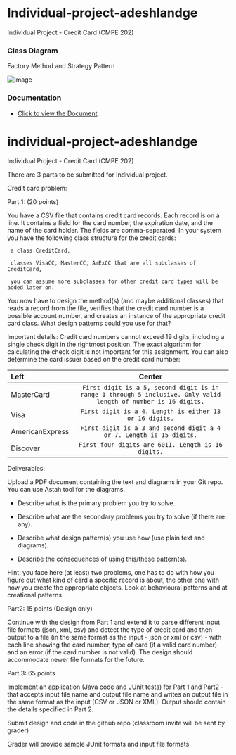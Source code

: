 # Individual-project-adeshlandge
Individual Project - Credit Card (CMPE 202)


<h3>Class Diagram</h3>
 Factory Method and Strategy Pattern

  ![image](https://github.com/gopinathsjsu/individual-project-adeshlandge/blob/main/ClassDiagram.jpg)
  
 
 <h3>Documentation</h3>

- [Click to view the Document](https://github.com/gopinathsjsu/individual-project-adeshlandge/blob/main/CMPE%20202%20-%20Credit%20Card%20Problem.pdf).
 
 
# individual-project-adeshlandge
Individual Project - Credit Card (CMPE 202)


There are 3 parts to be submitted for Individual project. 

Credit card problem:

Part 1: (20 points)

You have a CSV file that contains credit card  records. Each record is on a line. It contains a field for the card number, the expiration date, and the name of the card holder. The fields are comma-separated.  In your system you have the following class structure for the credit cards:

     a class CreditCard,

     classes VisaCC, MasterCC, AmExCC that are all subclasses of CreditCard,

     you can assume more subclasses for other credit card types will be added later on.

You now have to design the method(s) (and maybe additional classes) that  reads a record from the file, verifies that the credit card number is a possible account number, and creates an instance of the appropriate credit card class.  What design patterns could you use for that?

Important details: Credit card numbers cannot exceed 19 digits, including a single check digit in the rightmost position. The exact algorithm for calculating the check digit is not important for this assignment. You can also determine the card issuer based on the credit card number:


| Left |  Center  | 
|:-----|:--------:|
| MasterCard   | `First digit is a 5, second digit is in range 1 through 5 inclusive. Only valid length of number is 16 digits.`|
| Visa   |  `First digit is a 4. Length is either 13 or 16 digits.`  | 
| AmericanExpress   | `First digit is a 3 and second digit a 4 or 7. Length is 15 digits.` |  
| Discover   | `First four digits are 6011. Length is 16 digits.` |  


Deliverables:

Upload a PDF document containing the text and diagrams in your Git repo. You can use Astah tool for the diagrams.

- Describe what is the primary problem you try to solve.

- Describe what are the secondary problems you try to solve (if there are any).

- Describe what design pattern(s) you use how (use plain text and diagrams).

- Describe the consequences of using this/these pattern(s).

Hint: you face here (at least) two problems, one has to do with how you figure out what kind of card a specific record is about, the other one with how you create the appropriate objects. Look at behavioural patterns and at creational patterns.

 

Part2:  15 points (Design only)

Continue with the design from Part 1 and extend it to parse different input file formats (json, xml, csv) and detect the type of credit card and then output to a file  (in the same format as the input - json or xml or csv) - with each line showing the card number, type of card (if a valid card number) and an error (if the card number is not valid). The design should accommodate newer file formats for the future.

Part 3: 65 points

Implement an application (Java code and JUnit tests) for Part 1 and Part2 - that accepts input file name and output file name and writes an output file in the same format as the input (CSV or JSON or XML). Output should contain the details specified in Part 2.

Submit design and code in the github repo (classroom invite will be sent by grader)

Grader will provide sample JUnit formats and input file formats
